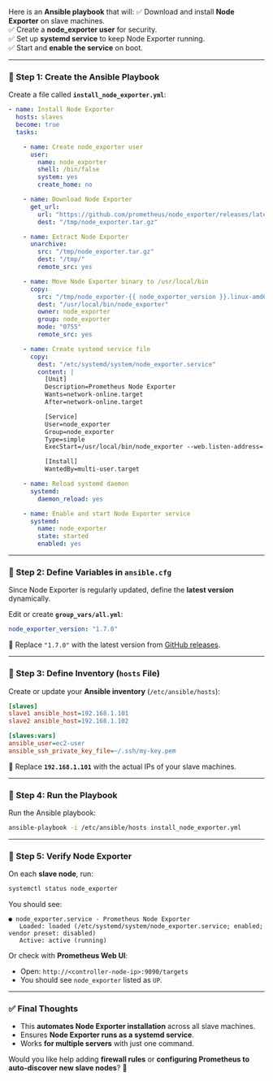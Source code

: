 Here is an **Ansible playbook** that will:
✅ Download and install **Node Exporter** on slave machines.  
✅ Create a **node_exporter user** for security.  
✅ Set up **systemd service** to keep Node Exporter running.  
✅ Start and **enable the service** on boot.

---

### **📌 Step 1: Create the Ansible Playbook**
Create a file called **`install_node_exporter.yml`**:
```yaml
- name: Install Node Exporter
  hosts: slaves
  become: true
  tasks:

    - name: Create node_exporter user
      user:
        name: node_exporter
        shell: /bin/false
        system: yes
        create_home: no

    - name: Download Node Exporter
      get_url:
        url: "https://github.com/prometheus/node_exporter/releases/latest/download/node_exporter-{{ node_exporter_version }}.linux-amd64.tar.gz"
        dest: "/tmp/node_exporter.tar.gz"

    - name: Extract Node Exporter
      unarchive:
        src: "/tmp/node_exporter.tar.gz"
        dest: "/tmp/"
        remote_src: yes

    - name: Move Node Exporter binary to /usr/local/bin
      copy:
        src: "/tmp/node_exporter-{{ node_exporter_version }}.linux-amd64/node_exporter"
        dest: "/usr/local/bin/node_exporter"
        owner: node_exporter
        group: node_exporter
        mode: "0755"
        remote_src: yes

    - name: Create systemd service file
      copy:
        dest: "/etc/systemd/system/node_exporter.service"
        content: |
          [Unit]
          Description=Prometheus Node Exporter
          Wants=network-online.target
          After=network-online.target

          [Service]
          User=node_exporter
          Group=node_exporter
          Type=simple
          ExecStart=/usr/local/bin/node_exporter --web.listen-address=:9100

          [Install]
          WantedBy=multi-user.target

    - name: Reload systemd daemon
      systemd:
        daemon_reload: yes

    - name: Enable and start Node Exporter service
      systemd:
        name: node_exporter
        state: started
        enabled: yes
```

---

### **📌 Step 2: Define Variables in `ansible.cfg`**
Since Node Exporter is regularly updated, define the **latest version** dynamically.

Edit or create **`group_vars/all.yml`**:
```yaml
node_exporter_version: "1.7.0"
```
🔹 Replace `"1.7.0"` with the latest version from [GitHub releases](https://github.com/prometheus/node_exporter/releases/latest).

---

### **📌 Step 3: Define Inventory (`hosts` File)**
Create or update your **Ansible inventory** (`/etc/ansible/hosts`):
```ini
[slaves]
slave1 ansible_host=192.168.1.101
slave2 ansible_host=192.168.1.102

[slaves:vars]
ansible_user=ec2-user
ansible_ssh_private_key_file=~/.ssh/my-key.pem
```
🔹 Replace **`192.168.1.101`** with the actual IPs of your slave machines.

---

### **📌 Step 4: Run the Playbook**
Run the Ansible playbook:
```sh
ansible-playbook -i /etc/ansible/hosts install_node_exporter.yml
```

---

### **📌 Step 5: Verify Node Exporter**
On each **slave node**, run:
```sh
systemctl status node_exporter
```
You should see:
```
● node_exporter.service - Prometheus Node Exporter
   Loaded: loaded (/etc/systemd/system/node_exporter.service; enabled; vendor preset: disabled)
   Active: active (running)
```

Or check with **Prometheus Web UI**:
- Open: `http://<controller-node-ip>:9090/targets`
- You should see `node_exporter` listed as `UP`.

---

### **✅ Final Thoughts**
- This **automates Node Exporter installation** across all slave machines.
- Ensures **Node Exporter runs as a systemd service**.
- Works **for multiple servers** with just one command.

Would you like help adding **firewall rules** or **configuring Prometheus to auto-discover new slave nodes**? 🚀
